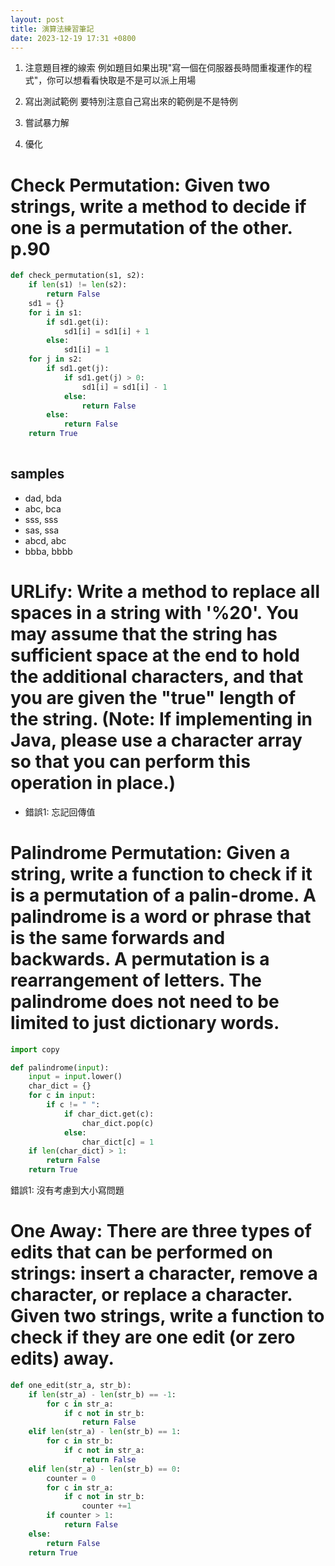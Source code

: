 ```yaml
---
layout: post
title: 演算法練習筆記
date: 2023-12-19 17:31 +0800
---
```


1. 注意題目裡的線索
    例如題目如果出現"寫一個在伺服器長時間重複運作的程式"，你可以想看看快取是不是可以派上用場
2. 寫出測試範例
    要特別注意自己寫出來的範例是不是特例
3. 嘗試暴力解

4. 優化

# Check Permutation: Given two strings, write a method to decide if one is a permutation of the other. p.90
```python
def check_permutation(s1, s2):
    if len(s1) != len(s2):
        return False
    sd1 = {}
    for i in s1:
        if sd1.get(i):
            sd1[i] = sd1[i] + 1
        else:
            sd1[i] = 1
    for j in s2:
        if sd1.get(j):
            if sd1.get(j) > 0:
                sd1[i] = sd1[i] - 1
            else:
                return False
        else:
            return False
    return True
        
```
## samples
* dad, bda
* abc, bca
* sss, sss
* sas, ssa
* abcd, abc
* bbba, bbbb


# URLify: Write a method to replace all spaces in a string with '%20'. You may assume that the string has sufficient space at the end to hold the additional characters, and that you are given the "true" length of the string. (Note: If implementing in Java, please use a character array so that you can perform this operation in place.)


* 錯誤1:
忘記回傳值

# Palindrome Permutation: Given a string, write a function to check if it is a permutation of a palin-drome. A palindrome is a word or phrase that is the same forwards and backwards. A permutation is a rearrangement of letters. The palindrome does not need to be limited to just dictionary words. 

```python
import copy

def palindrome(input):
    input = input.lower()
    char_dict = {}
    for c in input:
        if c != " ":
            if char_dict.get(c):
                char_dict.pop(c)
            else:
                char_dict[c] = 1
    if len(char_dict) > 1:
        return False
    return True
```
錯誤1: 沒有考慮到大小寫問題


# One Away: There  are  three types  of edits that can  be  performed  on  strings: insert a character, remove a character, or replace a character. Given two strings, write a function to check if they are one edit (or zero edits) away. 
```python
def one_edit(str_a, str_b):
    if len(str_a) - len(str_b) == -1:
        for c in str_a:
            if c not in str_b:
                return False
    elif len(str_a) - len(str_b) == 1:
        for c in str_b:
            if c not in str_a:
                return False
    elif len(str_a) - len(str_b) == 0:
        counter = 0
        for c in str_a:
            if c not in str_b:
                counter +=1
        if counter > 1:
            return False
    else:
        return False
    return True
```